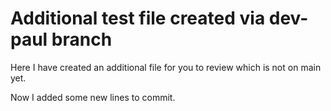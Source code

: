 # Additional test file created via dev-paul branch

Here I have created an additional file for you to review which is not on main yet.

Now I added some new lines to commit.